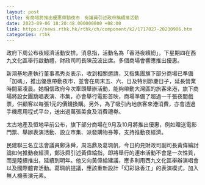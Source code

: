 ```yaml
---
layout: post
title: 有商場將推出優惠帶動夜市　有議員引述政府稱續推活動
date: 2023-09-06 18:20:48.000000000 +08:00
link: https://news.rthk.hk/rthk/ch/component/k2/1717027-20230906.htm
categories: rthk
---
```


政府下周公布夜經濟活動安排。消息指，活動名為「香港夜繽紛」，下星期四在西九文化區舉行啟動禮，財政司司長陳茂波出席。多個商場會響應推出優惠。

新鴻基地產執行董事馮秀炎表示，收到相關邀請，又指集團旗下部分商場已準備「加碼」，推出優惠帶動夜市，並會在周末五、六、日及特別節慶日子，延長營業時間至凌晨。她相信政府今次牽頭舉辦活動，能夠帶動大灣區的旅客來港，旗下商場將設女團跳唱表演、市集，亦會舉行電影首映，商場準備了超過一千張夜間戲票，供顧客以每張1元的價錢換購。另外，為了吸引內地旅客來港消費，亦會透過手機應用程式平台，送出過萬張美食及消費禮劵。

太古地產及恒地早前公布，旗下部分商場在9月及10月將推出優惠，例如贈送電影門票、舉辦表演活動、設立市集、派發購物券等，支持推動夜經濟。

民建聯三名立法會議員鄭泳舜，周浩鼎及葛珮帆，今日約見財政司副司長黃偉綸討論如何推動夜經濟，鄭泳舜引述黃偉綸指，即將舉行的連串活動不會是一次性質，而是陸續推出，延續到明年。他又向黃偉綸建議，應多利用西九文化區舉辦演唱會以及國際體育活動。葛珮帆提議，應該重新設計「幻彩詠香江」的表演模式，加入無人機表演元素。
